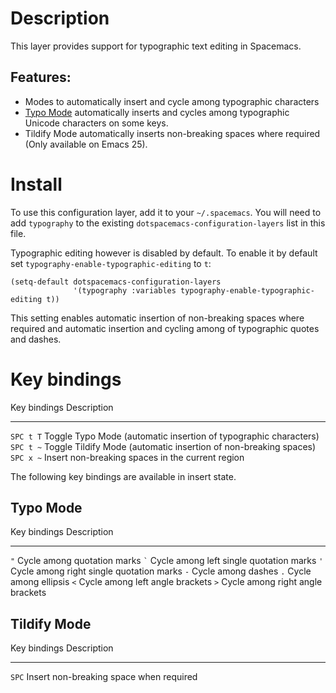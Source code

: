 Description
===========

This layer provides support for typographic text editing in Spacemacs.

Features:
---------

-   Modes to automatically insert and cycle among typographic characters
-   [Typo Mode](https://github.com/jorgenschaefer/typoel) automatically
    inserts and cycles among typographic Unicode characters on some
    keys.
-   Tildify Mode automatically inserts non-breaking spaces where
    required (Only available on Emacs 25).

Install
=======

To use this configuration layer, add it to your `~/.spacemacs`. You will
need to add `typography` to the existing
`dotspacemacs-configuration-layers` list in this file.

Typographic editing however is disabled by default. To enable it by
default set `typography-enable-typographic-editing` to `t`:

``` {.commonlisp org-language="emacs-lisp"}
(setq-default dotspacemacs-configuration-layers
              '(typography :variables typography-enable-typographic-editing t))
```

This setting enables automatic insertion of non-breaking spaces where
required and automatic insertion and cycling among of typographic quotes
and dashes.

Key bindings
============

  Key bindings   Description
  -------------- ------------------------------------------------------------------
  `SPC t T`      Toggle Typo Mode (automatic insertion of typographic characters)
  `SPC t ~`      Toggle Tildify Mode (automatic insertion of non-breaking spaces)
  `SPC x ~`      Insert non-breaking spaces in the current region

The following key bindings are available in insert state.

Typo Mode
---------

  Key bindings   Description
  -------------- ------------------------------------------
  `​"​`          Cycle among quotation marks
  `` ` ``        Cycle among left single quotation marks
  `​'​`          Cycle among right single quotation marks
  `-`            Cycle among dashes
  `.`            Cycle among ellipsis
  `<`            Cycle among left angle brackets
  `>`            Cycle among right angle brackets

Tildify Mode
------------

  Key bindings   Description
  -------------- -----------------------------------------
  `SPC`          Insert non-breaking space when required
